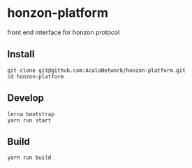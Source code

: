 # honzon-platform
front end interface for honzon protocol

## Install
```base
git clone git@github.com:AcalaNetwork/honzon-platform.git
cd honzon-platform
```

## Develop
```base
lerna bootstrap
yarn run start
```

## Build
```base
yarn run build
```